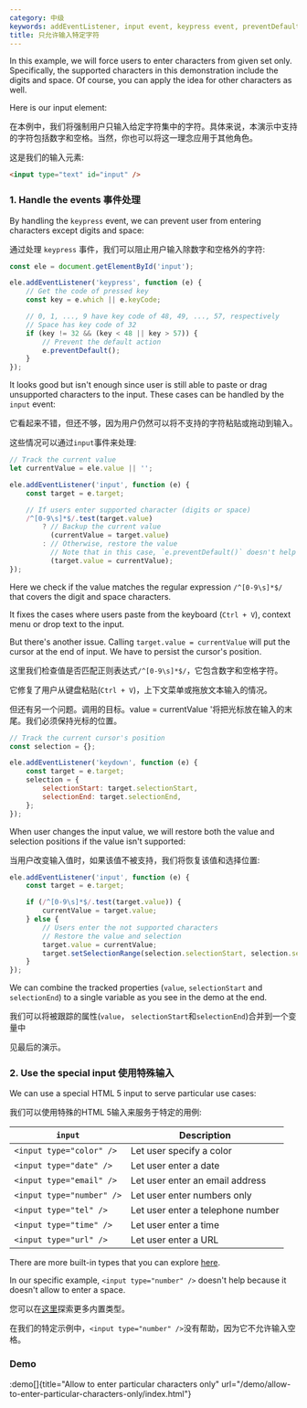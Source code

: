 ```yaml
---
category: 中级
keywords: addEventListener, input event, keypress event, preventDefault, selectionEnd, selectionStart, setSelectionRange
title: 只允许输入特定字符
---
```


In this example, we will force users to enter characters from given set only. Specifically, the supported characters in this demonstration include the digits and space. Of course, you can apply the idea for other characters as well.

Here is our input element:

在本例中，我们将强制用户只输入给定字符集中的字符。具体来说，本演示中支持的字符包括数字和空格。当然，你也可以将这一理念应用于其他角色。

这是我们的输入元素:

```html
<input type="text" id="input" />
```

### 1. Handle the events  事件处理

By handling the `keypress` event, we can prevent user from entering characters except digits and space:

通过处理 `keypress` 事件，我们可以阻止用户输入除数字和空格外的字符:

```js
const ele = document.getElementById('input');

ele.addEventListener('keypress', function (e) {
    // Get the code of pressed key
    const key = e.which || e.keyCode;

    // 0, 1, ..., 9 have key code of 48, 49, ..., 57, respectively
    // Space has key code of 32
    if (key != 32 && (key < 48 || key > 57)) {
        // Prevent the default action
        e.preventDefault();
    }
});
```

It looks good but isn't enough since user is still able to paste or drag unsupported characters to the input.
These cases can be handled by the `input` event:

它看起来不错，但还不够，因为用户仍然可以将不支持的字符粘贴或拖动到输入。

这些情况可以通过` input `事件来处理:

```js
// Track the current value
let currentValue = ele.value || '';

ele.addEventListener('input', function (e) {
    const target = e.target;

    // If users enter supported character (digits or space)
    /^[0-9\s]*$/.test(target.value)
        ? // Backup the current value
          (currentValue = target.value)
        : // Otherwise, restore the value
          // Note that in this case, `e.preventDefault()` doesn't help
          (target.value = currentValue);
});
```

Here we check if the value matches the regular expression `/^[0-9\s]*$/` that covers the digit and space characters.

It fixes the cases where users paste from the keyboard (`Ctrl + V`), context menu or drop text to the input.

But there's another issue. Calling `target.value = currentValue` will put the cursor at the end of input. We have to persist the cursor's position.

这里我们检查值是否匹配正则表达式` /^[0-9\s]*$/ `，它包含数字和空格字符。

它修复了用户从键盘粘贴(` Ctrl + V `)，上下文菜单或拖放文本输入的情况。

但还有另一个问题。调用的目标。value = currentValue '将把光标放在输入的末尾。我们必须保持光标的位置。

```js
// Track the current cursor's position
const selection = {};

ele.addEventListener('keydown', function (e) {
    const target = e.target;
    selection = {
        selectionStart: target.selectionStart,
        selectionEnd: target.selectionEnd,
    };
});
```

When user changes the input value, we will restore both the value and selection positions if the value isn't supported:

当用户改变输入值时，如果该值不被支持，我们将恢复该值和选择位置:


```js
ele.addEventListener('input', function (e) {
    const target = e.target;

    if (/^[0-9\s]*$/.test(target.value)) {
        currentValue = target.value;
    } else {
        // Users enter the not supported characters
        // Restore the value and selection
        target.value = currentValue;
        target.setSelectionRange(selection.selectionStart, selection.selectionEnd);
    }
});
```

We can combine the tracked properties (`value`, `selectionStart` and `selectionEnd`) to a single variable as you
see in the demo at the end.

我们可以将被跟踪的属性(` value `， ` selectionStart `和` selectionEnd `)合并到一个变量中

见最后的演示。

### 2. Use the special input 使用特殊输入



We can use a special HTML 5 input to serve particular use cases:

我们可以使用特殊的HTML 5输入来服务于特定的用例:

| `input`                   | Description                       |
| ------------------------- | --------------------------------- |
| `<input type="color" />`  | Let user specify a color          |
| `<input type="date" />`   | Let user enter a date             |
| `<input type="email" />`  | Let user enter an email address   |
| `<input type="number" />` | Let user enter numbers only       |
| `<input type="tel" />`    | Let user enter a telephone number |
| `<input type="time" />`   | Let user enter a time             |
| `<input type="url" />`    | Let user enter a URL              |

There are more built-in types that you can explore [here](https://developer.mozilla.org/en-US/docs/Web/HTML/Element/input#%3Cinput%3E_types).

In our specific example, `<input type="number" />` doesn't help because it doesn't allow to enter a space.

您可以在[这里](https://developer.mozilla.org/en-US/docs/Web/HTML/Element/input#%3Cinput%3E_types)探索更多内置类型。

在我们的特定示例中，` <input type="number" /> `没有帮助，因为它不允许输入空格。

### Demo

:demo[]{title="Allow to enter particular characters only" url="/demo/allow-to-enter-particular-characters-only/index.html"}

